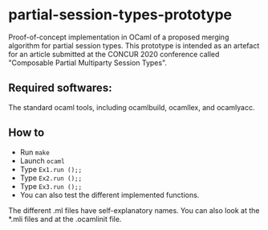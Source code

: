 # partial-session-types-prototype
Proof-of-concept implementation in OCaml of a proposed merging algorithm for partial session types.
This prototype is intended as an artefact for an article submitted at the CONCUR 2020 conference called "Composable Partial Multiparty Session Types".

## Required softwares:
The standard ocaml tools, including ocamlbuild, ocamllex, and ocamlyacc.

## How to
- Run `make`
- Launch `ocaml`
- Type `Ex1.run ();;`
- Type `Ex2.run ();;`
- Type `Ex3.run ();;`
- You can also test the different implemented functions.

The different .ml files have self-explanatory names. You can also look at the *.mli files and at the .ocamlinit file.